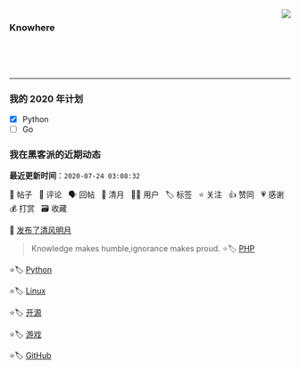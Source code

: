 <img align='right' src='https://github-readme-stats.vercel.app/api?username=1nfsr&show_icons=true&&hide=["contribs","issues","stars"]&&hide_border=true&&hide_title=true' />


### Knowhere

<br />
<br />
<br />
<hr />

### 我的 2020 年计划

- [x] Python
- [ ] Go

<!--events start -->

### 我在黑客派的近期动态

  **最近更新时间**：`2020-07-24 03:08:32`

📝 帖子 &nbsp; 💬 评论 &nbsp; 🗣 回帖 &nbsp; 🌙 清月 &nbsp; 👨‍💻 用户 &nbsp; 🏷️ 标签 &nbsp; ⭐️ 关注 &nbsp; 👍 赞同 &nbsp; 💗 感谢 &nbsp; 💰 打赏 &nbsp; 🗃 收藏

 🌙 [发布了清风明月](https://hacpai.com/member/Infsr/breezemoons/1595515540142)

  > Knowledge makes humble,ignorance makes proud.
 ⭐️🏷️ [PHP](https://hacpai.com/tag/php)

  > 
 ⭐️🏷️ [Python](https://hacpai.com/tag/python)

  > 
 ⭐️🏷️ [Linux](https://hacpai.com/tag/linux)

  > 
 ⭐️🏷️ [开源](https://hacpai.com/tag/opensource)

  > 
 ⭐️🏷️ [游戏](https://hacpai.com/tag/game)

  > 
 ⭐️🏷️ [GitHub](https://hacpai.com/tag/github)

  > 


<!--events end -->
